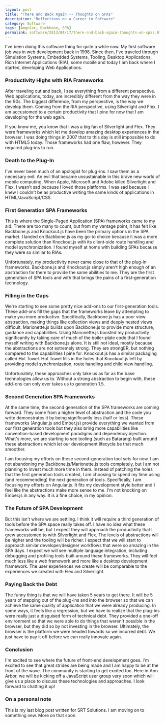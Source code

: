 ```yaml
---
layout: post
title: "There and Back Again -- Thoughts on SPAs"
description: "Reflections on a Career in Software"
category: Software
tags: [Angular, Backbone, SPA]
permalink: software/2013/04/17/there-and-back-again-thoughts-on-spas.html
---
```


I've been doing this software thing for quite a while now.  My first software job was in web development back in 1998.  Since then, I've traveled through Simulation Systems, Embedded Systems, Tooling, Desktop Applications, Rich Internet Applications (RIA), some mobile and today I am back where I started, developing Web Applications.

### Productivity Highs with RIA Frameworks
After traveling out and back, I see everything from a different perspective.  Web applications, today, are incredibly different from the way they were in the 90s.  The biggest difference, from my perspective, is the way we develop them.  Coming from the RIA perspective, using Silverlight and Flex, I am accustomed to a certain productivity that I pine for now that I am developing for the web again.

If you know me, you know that I was a big fan of Silverlight and Flex.  They were frameworks which let me develop amazing desktop experiences in the browser.  I was doing things in 2007 that to this day is still impossible to do with HTML5 today.  Those frameworks had one flaw, however.  They required plug-ins to run.

### Death to the Plug-In
I've never been much of an apologist for plug-ins. I saw them as a necessary evil.  An evil that became unsustainable in this brave new world of mobile computing.  When Apple, Microsoft and Adobe killed Silverlight and Flex, I wasn't sad because I loved those platforms.  I was sad because I knew I couldn't be as productive writing the same kinds of applications in HTML/JavaScript/CSS.

### First Generation SPA Frameworks
This is where the Single-Paged Application (SPA) frameworks came to my aid.  There are too many to count, but from my vantage point, it has felt like Backbone.js and Knockout.js have been the primary options in the SPA market.    I landed on Backbone.js as my go-to choice because it was a more complete solution than Knockout.js with its client-side route handling and model synchronization.  I found myself at home with building SPAs because they were so similar to RIAs.

Unfortunately, my productivity never came close to that of the plug-in frameworks.  Backbone.js and Knockout.js simply aren't high enough of an abstraction for them to provide the same abilities to me.  They are the first generation of SPA tools and with that brings the pains of a first-generation technology.

### Filling in the Gaps
We're starting to see some pretty nice add-ons to our first-generation tools.  These add-ons fill the gaps that the frameworks leave by attempting to make you more productive.  Specifically, Backbone.js has a poor view abstraction, making things like collection views and deeply nested views difficult.  Marionette.js builds upon Backbone.js to provide more structure, guidance and capabilities.  Using Marionette.js boosted my productivity significantly by taking care of much of the boiler-plate code that I found myself writing with Backbone.js alone.  It is still not ideal, mostly because the abstractions are not extremely strong.  They are strongER, but nothing compared to the capabilities I pine for.  Knockout.js has a similar packaging called Hot Towel.  Hot Towel fills in the holes that Knockout.js left by providing model synchronization, route handling and child view handling.

Unfortunately, these approaches only take us as far as the base technologies allow us to.  Without a strong abstraction to begin with, these add-ons can only ever takes us to generation 1.5.

### Second Generation SPA Frameworks
At the same time, the second generation of the SPA frameworks are coming forward.  They come from a higher level of abstraction and the code you write demonstrates it by being significantly less (half or less).  These frameworks (Angular.js and Ember.js) provide everything we wanted from our first generation tools but they also bring more capabilities like convention-based development paradigms and dependency injection.  What's more, we are starting to see tooling (such as Batarang) built around these abstractions which let our development lifecycle be that much smoother.

I am focusing my efforts on these second-generation tool sets for now.  I am not abandoning my Backbone.js/Marionette.js tools completely, but I am not planning to invest much more time in them.  Instead of patching the holes that the first generation tools created, I am choosing to spend my time using (and recommending) the next generation of tools.  Specifically, I am focusing my efforts on Angular.js.  It fits my development style better and I feel like the abstractions make more sense to me.  I'm not knocking on Ember.js in any way.  It is a fine choice, in my opinion.

### The Future of SPA Development
But this isn't where we are settling.  I think it will require a third generation of tools before the SPA space really takes off.  I have no idea what these frameworks will be, but I expect they will approach the productivity that I grew accustomed to with Silverlight and Flex.  The levels of abstractions will be higher and the tooling will be richer.  I expect that we will start to approach similar developer/designer workflows that were so amazing in the SPA days.  I expect we will see multiple language integration, including debugging and profiling tools built around these frameworks.  They will feel much less like a web framework and more like a desktop development framework.  The user experiences we create will be comparable to the experiences we created with Flex and Silverlight.

### Paying Back the Debt
The funny thing is that we will have taken 5 years to get there.  It will be 5 years of stepping out of the plug-ins and into the browser so that we can achieve the same quality of application that we were already producing.  In some ways, it feels like a regression, but we have to realize that the plug-ins were really just a disguised form of technical debt.  They provided a one-off environment so that we were able to do things that weren't possible in the browser, but they did so by not investing in the browser.  Ultimately, the browser is the platform we were headed towards so we incurred debt.  We just have to pay it off before we can really innovate again.

### Conclusion
I'm excited to see where the future of front-end development goes.  I'm excited to see that great strides are being made and I am happy to be at the front of the wave.  The community is starting to get excited too.  Here in Ann Arbor, we will be kicking off a JavaScript user group very soon which will give us a place to discuss these technologies and approaches.  I look forward to chatting it up!

### On a personal note
This is my last blog post written for SRT Solutions.  I am moving on to something new.  More on that soon.